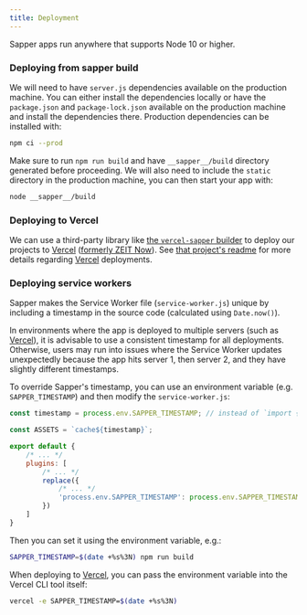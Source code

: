 ```yaml
---
title: Deployment
---
```


Sapper apps run anywhere that supports Node 10 or higher.

### Deploying from sapper build

We will need to have `server.js` dependencies available on the production machine. You can either install the dependencies locally or have the `package.json` and `package-lock.json` available on the production machine and install the dependencies there. Production dependencies can be installed with:

```bash
npm ci --prod
```

Make sure to run `npm run build` and have `__sapper__/build` directory generated before proceeding. We will also need to include the `static` directory in the production machine, you can then start your app with:

```bash
node __sapper__/build
```

### Deploying to Vercel

We can use a third-party library like [the `vercel-sapper` builder](https://www.npmjs.com/package/vercel-sapper) to deploy our projects to [Vercel] ([formerly ZEIT Now](https://vercel.com/blog/zeit-is-now-vercel)). See [that project's readme](https://github.com/thgh/vercel-sapper#readme) for more details regarding [Vercel] deployments.

### Deploying service workers

Sapper makes the Service Worker file (`service-worker.js`) unique by including a timestamp in the source code
(calculated using `Date.now()`).

In environments where the app is deployed to multiple servers (such as [Vercel]), it is advisable to use a
consistent timestamp for all deployments. Otherwise, users may run into issues where the Service Worker
updates unexpectedly because the app hits server 1, then server 2, and they have slightly different timestamps.

To override Sapper's timestamp, you can use an environment variable (e.g. `SAPPER_TIMESTAMP`) and then modify
the `service-worker.js`:

```js
const timestamp = process.env.SAPPER_TIMESTAMP; // instead of `import { timestamp }`

const ASSETS = `cache${timestamp}`;

export default {
	/* ... */
	plugins: [
		/* ... */
		replace({
			/* ... */
			'process.env.SAPPER_TIMESTAMP': process.env.SAPPER_TIMESTAMP || Date.now()
		})
	]
}
```

Then you can set it using the environment variable, e.g.:

```bash
SAPPER_TIMESTAMP=$(date +%s%3N) npm run build
```

When deploying to [Vercel], you can pass the environment variable into the Vercel CLI tool itself:

```bash
vercel -e SAPPER_TIMESTAMP=$(date +%s%3N)
```

[Vercel]: https://vercel.com/home
